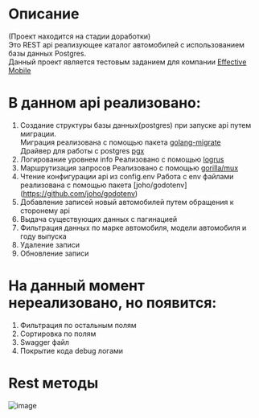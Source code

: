 # Описание
(Проект находится на стадии доработки)  
Это REST api реализующее каталог автомобилей с использованием базы данных Postgres.  
Данный проект является тестовым заданием для компании [Effective Mobile](https://effective-mobile.ru/)
# В данном api реализовано:
1) Создание структуры базы данных(postgres) при запуске api путем миграции.  
Миграция реализована с помощью пакета [golang-migrate](https://github.com/golang-migrate/migrate)  
Драйвер для работы с postgres [pgx](https://github.com/jackc/pgx)
3) Логирование уровнем info
Реализовано с помощью [logrus](github.com/sirupsen/logrus)
4) Маршрутизация запросов
Реализовано с помощью  [gorilla/mux](https://github.com/gorilla/mux)
5) Чтение конфигурации api из config.env
Работа с env файлами реализована с помощью пакета [joho/godotenv] (https://github.com/joho/godotenv)
6) Добавление записей новый автомобилей путем обращения к сторонему api
7) Выдача существующих данных с пагинацией
8) Фильтрация данных по марке автомобиля, модели автомобиля и году выпуска
9) Удаление записи
10) Обновление записи
# На данный момент нереализовано, но появится:
1) Фильтрация по остальным полям
2) Сортировка по полям
3) Swagger файл
4) Покрытие кода debug логами
# Rest методы
![image](https://github.com/Sereys13/api_catalog_car/assets/134072150/a80c2b68-9333-44ea-9d22-7c46e311543c)
